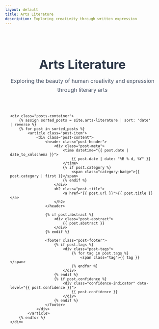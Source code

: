 ```yaml
---
layout: default
title: Arts Literature
description: Exploring creativity through written expression
---
```


<div class="reflections-container">
    <header class="page-header">
        <h1>Arts Literature</h1>
        <p class="header-description">Exploring the beauty of human creativity and expression through literary arts</p>
    </header>

    <div class="posts-container">
        {% assign sorted_posts = site.arts-literature | sort: 'date' | reverse %}
        {% for post in sorted_posts %}
            <article class="post-item">
                <div class="post-content">
                    <header class="post-header">
                        <div class="post-meta">
                            <time datetime="{{ post.date | date_to_xmlschema }}">
                                {{ post.date | date: "%B %-d, %Y" }}
                            </time>
                            {% if post.category %}
                                <span class="category-badge">{{ post.category | first }}</span>
                            {% endif %}
                        </div>
                        <h2 class="post-title">
                            <a href="{{ post.url }}">{{ post.title }}</a>
                        </h2>
                    </header>
                    
                    {% if post.abstract %}
                        <div class="post-abstract">
                            {{ post.abstract }}
                        </div>
                    {% endif %}
                    
                    <footer class="post-footer">
                        {% if post.tags %}
                            <div class="post-tags">
                                {% for tag in post.tags %}
                                    <span class="tag">{{ tag }}</span>
                                {% endfor %}
                            </div>
                        {% endif %}
                        {% if post.confidence %}
                            <div class="confidence-indicator" data-level="{{ post.confidence }}">
                                {{ post.confidence }}
                            </div>
                        {% endif %}
                    </footer>
                </div>
            </article>
        {% endfor %}
    </div>
</div>

<style>
.reflections-container {
    max-width: 800px;
    margin: 0 auto;
    padding: 2rem 1rem;
}

.page-header {
    text-align: center;
    margin-bottom: 4rem;
}

.page-header h1 {
    font-size: 2.5rem;
    font-weight: 700;
    color: #2d3748;
    margin-bottom: 1rem;
}

.header-description {
    font-size: 1.1rem;
    color: #4a5568;
    line-height: 1.6;
    max-width: 600px;
    margin: 0 auto;
}

.posts-container {
    display: flex;
    flex-direction: column;
    gap: 2.5rem;
}

.post-item {
    background: white;
    border-radius: 12px;
    padding: 2rem;
    box-shadow: 0 4px 6px rgba(0, 0, 0, 0.05);
    transition: transform 0.2s ease, box-shadow 0.2s ease;
}

.post-item:hover {
    transform: translateY(-2px);
    box-shadow: 0 8px 15px rgba(0, 0, 0, 0.1);
}

.post-meta {
    display: flex;
    align-items: center;
    gap: 1rem;
    margin-bottom: 0.5rem;
}

.post-meta time {
    font-size: 0.9rem;
    color: #718096;
}

.category-badge {
    background: #ebf4ff;
    color: #4299e1;
    padding: 0.25rem 0.75rem;
    border-radius: 9999px;
    font-size: 0.8rem;
    font-weight: 500;
}

.post-title {
    font-size: 1.5rem;
    font-weight: 600;
    margin: 0.5rem 0;
}

.post-title a {
    color: #1a202c;
    text-decoration: none;
    transition: color 0.2s ease;
}

.post-title a:hover {
    color: #4299e1;
}

.post-abstract {
    color: #4a5568;
    line-height: 1.6;
    margin: 1rem 0;
}

.post-footer {
    display: flex;
    justify-content: space-between;
    align-items: center;
    margin-top: 1.5rem;
}

.post-tags {
    display: flex;
    gap: 0.5rem;
    flex-wrap: wrap;
}

.tag {
    background: #f7fafc;
    color: #4a5568;
    padding: 0.25rem 0.75rem;
    border-radius: 9999px;
    font-size: 0.8rem;
}

.confidence-indicator {
    padding: 0.25rem 0.75rem;
    border-radius: 6px;
    font-size: 0.8rem;
    font-weight: 500;
}

.confidence-indicator[data-level="high"] {
    background: #c6f6d5;
    color: #2f855a;
}

.confidence-indicator[data-level="medium"] {
    background: #fefcbf;
    color: #975a16;
}

.confidence-indicator[data-level="low"] {
    background: #fed7d7;
    color: #c53030;
}

@media (max-width: 640px) {
    .reflections-container {
        padding: 1rem;
    }

    .post-item {
        padding: 1.5rem;
    }

    .page-header h1 {
        font-size: 2rem;
    }

    .post-title {
        font-size: 1.25rem;
    }

    .post-footer {
        flex-direction: column;
        align-items: flex-start;
        gap: 1rem;
    }
}
</style>